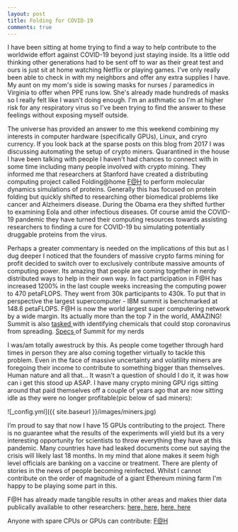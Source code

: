 ```yaml
---
layout: post
title: Folding for COVID-19
comments: true
---
```


I have been sitting at home trying to find a way to help contribute to the worldwide effort against COVID-19 beyond just staying inside. Its a little odd thinking other generations had to be sent off to war as their great test and ours is just sit at home watching Netflix or playing games. I've only really been able to check in with my neighbors and offer any extra supplies I have. My aunt on my mom's side is sowing masks for nurses / paramedics in Virginia to offer when PPE runs low. She's already made hundreds of masks so I really felt like I wasn't doing enough. I'm an asthmatic so I'm at higher risk for any respiratory virus so I've been trying to find the answer to these feelings without exposing myself outside. 

The universe has provided an answer to me this weekend combining my interests in computer hardware (specifically GPUs), Linux, and cryro currency. If you look back at the sparse posts on this blog from 2017 I was discussing automating the setup of crypto miners. Quarantined in the house I have been talking with people I haven't had chances to connect with in some time including many people involved with crypto mining. They informed me that researchers at Stanford have created a distributing computing project called Folding@home [F@H](https://foldingathome.org/) to perform molecular dynamics simulations of proteins. Generally this has focused on protein folding but quickly shifted to researching other biomedical problems like cancer and Alzheimers disease. During the Obama era they shifted further to examining Eola and other infectious diseases. Of course amid the COVID-19 pandemic they have turned their computing resources towards assisting researchers to finding a cure for COVID-19 bu simulating potentially druggable proteins from the virus. 

Perhaps a greater commentary is needed on the implications of this but as I dug deeper I noticed that the founders of massive crypto farms mining for profit decided to switch over to exclusively contribute massive amounts of computing power. Its amazing that people are coming together in nerdy distributed ways to help in their own way. In fact participation in F@H has increased 1200% in the last couple weeks increasing the computing power to 470 petaFLOPS. They went from 30k participants to 430k. To put that in perspective the largest supercomputer - IBM summit is benchmarked at 148.6 petaFLOPS. F@H is now the world largest super computering network by a wide margin. Its actually more than the top 7 in the world, AMAZING! Summit is also [tasked ](https://www.cnn.com/2020/03/19/us/fastest-supercomputer-coronavirus-scn-trnd/index.html)with identifying chemicals that could stop coronavirus from spreading. [Specs ](https://www.olcf.ornl.gov/summit/)of Summit for my nerds

I was/am totally awestruck by this. As people come together through hard times in person they are also coming together virtually to tackle this problem. Even in the face of massive uncertainty and volatility miners are foregoing their income to contribute to something bigger than themselves. Human nature and all that... It wasn't a question of should I do it, it was how can i get this stood up ASAP. I have many crypto mining GPU rigs sitting around that paid themselves off a couple of years ago that are now sitting idle as they were no longer profitable(pic below of sad miners): 

 ![_config.yml]({{ site.baseurl }}/images/miners.jpg)
 
I’m proud to say that now I have 15 GPUs contributing to the project. There is no guarantee what the results of the experiments will yield but its a very interesting opportunity for scientists to throw everything they have at this pandemic. Many countries have had leaked documents come out saying the crisis will likely last 18 months. In my mind that alone makes it seem high level officials are banking on a vaccine or treatment. There are plenty of stories in the news of people becoming reinfected. Whilst I cannot contribute on the order of magnitude of a giant Ethereum mining farm I'm happy to be playing some part in this. 

F@H has already made tangible results in other areas and makes thier data publically available to other researchers: 
[here, ](http://www.choderalab.org/publications/2018/8/20/the-dynamic-conformational-landscapes-of-the-protein-methyltransferase-setd8)
[here,](http://www.choderalab.org/publications/2019/8/26/ancestral-reconstruction-reveals-mechanisms-of-erk-regulatory-evolution)
[here, ](https://www.biorxiv.org/content/10.1101/2020.02.09.940510v1.abstract)
[here ](https://www.ncbi.nlm.nih.gov/pmc/articles/PMC5453556/pdf/pone.0178678.pdf)

Anyone with spare CPUs or GPUs can contribute: [F@H](https://foldingathome.org/)






